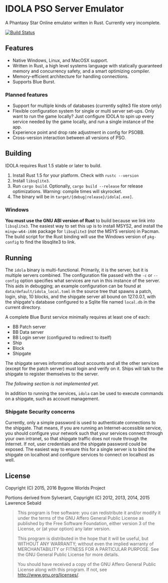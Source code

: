 # IDOLA PSO Server Emulator

A Phantasy Star Online emulator written in Rust. Currently very incomplete.

[![Build Status](https://travis-ci.org/BygoneWorlds/idolapsoserv.svg?branch=master)](https://travis-ci.org/BygoneWorlds/idolapsoserv)

## Features

* Native Windows, Linux, and MacOSX support.
* Written in Rust, a high level systems language with statically guaranteed memory and concurrency safety, and a smart optimizing compiler.
* Memory-efficient architecture for handling connections.
* Supports Blue Burst.

### Planned features

* Support for multiple kinds of databases (currently sqlite3 file store only)
* Flexible configuration system for single or multi server set-ups. Only want to run the game locally? Just configure IDOLA to spin up every service needed by the game locally, and run a single instance of the app.
* Experience point and drop rate adjustment in config for PSOBB.
* Cross-version interaction between all versions of PSO.

## Building

IDOLA requires Rust 1.5 stable or later to build.

1. Install Rust 1.5 for your platform. Check with `rustc --version`
2. Install `libsqlite3`.
3. Run `cargo build`. Optionally, `cargo build --release` for release optimizations. Warning: compile times will skyrocket.
4. The binary will be in `target/{debug|release}/idola[.exe]`.

### Windows

**You must use the GNU ABI version of Rust** to build because we link into `libsqlite3`. The easiest way to set this up is to install MSYS2, and install the `mingw-w64-i686` package for `libsqlite3` (_not_ the MSYS version) in Pacman. The build script for the Rust binding will use the Windows version of `pkg-config` to find the libsqlite3 to link.

## Running

The `idola` binary is multi-functional. Primarily, it is the server, but it
is multiple servers combined. The configuration file passed with the `-c` or
`--config` option specifies what services are run in this instance of the
server. This aids in debugging; an example configuration can be found at
`data/default/idola_local.toml` in the source tree that spawns a patch, login,
ship, 10 blocks, and the shipgate server all bound on 127.0.0.1, with the
shipgate's database configured to a Sqlite file named `local.db` in the current
directory.

A complete Blue Burst service minimally requires at least one of each:

* BB Patch server
* BB Data server
* BB Login server (configured to redirect to itself)
* Ship
* Block
* Shipgate

The shipgate serves information about accounts and all the other services
(except for the patch server) must login and verify on it. Ships will talk to
the shipgate to register themselves to the server.

_The following section is not implemented yet._

In addition to running the services, `idola` can be used to execute commands
on a shipgate, such as account management.

### Shipgate Security concerns

Currently, only a simple password is used to authenticate connections to the
shipgate. That means, if you are running an Internet-accessible service, you
should configure your network such that your services connect through your own
intranet, so that shipgate traffic does not route through the Internet. If not,
user credentials and the shipgate password could be exposed. The easiest way to
ensure this for a single server is to bind the shipgate on localhost and
configure services to connect on localhost as well.

## License

Copyright (C) 2015, 2016 Bygone Worlds Project

Portions derived from Sylverant, Copyright (C) 2012, 2013, 2014, 2015 Lawrence Sebald

> This program is free software: you can redistribute it and/or modify
> it under the terms of the GNU Affero General Public License as published by
> the Free Software Foundation, either version 3 of the License, or
> (at your option) any later version.
>
> This program is distributed in the hope that it will be useful,
> but WITHOUT ANY WARRANTY; without even the implied warranty of
> MERCHANTABILITY or FITNESS FOR A PARTICULAR PURPOSE.  See the
> GNU General Public License for more details.
>
> You should have received a copy of the GNU Affero General Public License
> along with this program.  If not, see <http://www.gnu.org/licenses/>.
